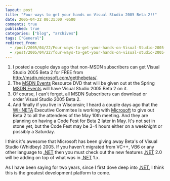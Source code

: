 ```yaml
---
layout: post
title: "Four ways to get your hands on Visual Studio 2005 Beta 2!!"
date: 2005-04-22 00:31:00 -0500
comments: true
published: true
categories: ["blog", "archives"]
tags: ["General"]
redirect_from: 
  - /post/2005/04/22/Four-ways-to-get-your-hands-on-Visual-Studio-2005-Beta-2!!
  - /post/2005/04/22/four-ways-to-get-your-hands-on-visual-studio-2005-beta-2!!
---
```

<!-- more -->
<OL>
<LI>I posted a couple days ago that non-MSDN subscribers can get Visual Studio 2005 Beta 2 for FREE from <A href="http://msdn.microsoft.com/getthebetas/">http://msdn.microsoft.com/getthebetas/</A>. 
<LI>The <A title="MSDN Events" href="http://msdnevents.com/" target=_blank>MSDN Events</A> Resource DVD that will be given out at the Spring <A title="MSDN Events" href="http://msdnevents.com/" target=_blank>MSDN Events</A> will have Visual Studio 2005 Beta 2 on it. 
<LI>Of course, I can't forget, all MSDN Subscribers can download or order&nbsp;Visual Studio 2005 Beta 2. 
<LI>And finally if you live in Wisconsin; I heard a couple days ago that the <A title="Wisconsin .NET Users Group" href="http://wi-ineta.org/" target=_blank>WI-INETA</A> Executive Commitee is working with <A title=Microsoft href="http://microsoft.com/" target=_blank>Microsoft</A> to give out Beta 2 to all the attendees of the May 10th meeting. And they are planning on having a Code Fest for Beta 2 later in May. It's not set in stone yet, but the Code Fest may be 3-4 hours either on a weeknight or possibly a Saturday.</LI></OL>
<P>I think it's awesome that Microsoft has been giving away Beta's of Visual Studio (Whidbey)&nbsp;2005. If you haven't migrated from VC++, VB6 or any other language to <A title=.NET href="http://www.microsoft.com/net/" target=_blank>.NET</A> then you must check out the new features <A title=.NET href="http://www.microsoft.com/net/" target=_blank>.NET</A> 2.0 will be adding on top of what was in <A title=.NET href="http://www.microsoft.com/net/" target=_blank>.NET</A> 1.x.</P>
<P>As I have been saying for two years, since I first dove deep into <A title=.NET href="http://www.microsoft.com/net/" target=_blank>.NET</A>, I think this is the greatest development platform to come.</P>
